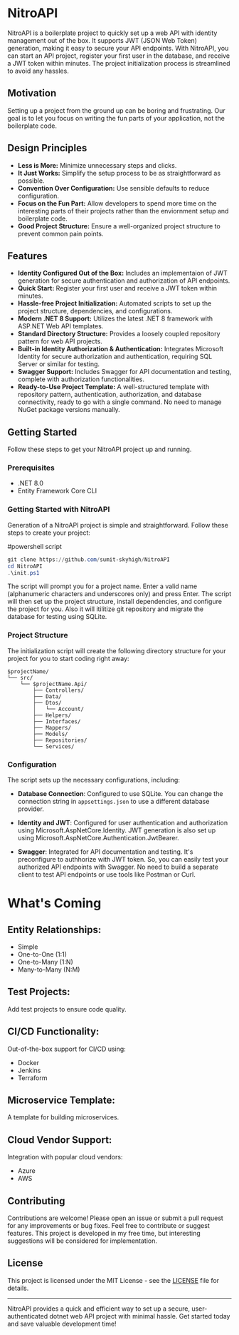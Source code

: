 # NitroAPI

NitroAPI is a boilerplate project to quickly set up a web API with identity management out of the box. It supports JWT (JSON Web Token) generation, making it easy to secure your API endpoints. With NitroAPI, you can start an API project, register your first user in the database, and receive a JWT token within minutes. The project initialization process is streamlined to avoid any hassles.

## Motivation
Setting up a project from the ground up can be boring and frustrating.  Our goal is to let you focus on writing the fun parts of your application, not the boilerplate code.

## Design Principles
- **Less is More:** Minimize unnecessary steps and clicks.
- **It Just Works:** Simplify the setup process to be as straightforward as possible.
- **Convention Over Configuration:** Use sensible defaults to reduce configuration.
- **Focus on the Fun Part:** Allow developers to spend more time on the interesting parts of their projects rather than the enviornment setup and boilerplate code.
- **Good Project Structure:** Ensure a well-organized project structure to prevent common pain points.

## Features
- **Identity Configured Out of the Box:** Includes an implementaion of JWT generation for secure authentication and authorization of API endpoints.
- **Quick Start:** Register your first user and receive a JWT token within minutes.
- **Hassle-free Project Initialization:** Automated scripts to set up the project structure, dependencies, and configurations.
- **Modern .NET 8 Support:** Utilizes the latest .NET 8 framework with ASP.NET Web API templates.
- **Standard Directory Structure:** Provides a loosely coupled repository pattern for web API projects.
- **Built-in Identity Authorization & Authentication:** Integrates Microsoft Identity for secure authorization and authentication, requiring SQL Server or similar for testing.
- **Swagger Support:** Includes Swagger for API documentation and testing, complete with authorization functionalities.
- **Ready-to-Use Project Template:** A well-structured template with repository pattern, authentication, authorization, and database connectivity, ready to go with a single command. No need to manage NuGet package versions manually.

## Getting Started
Follow these steps to get your NitroAPI project up and running.

### Prerequisites
- .NET 8.0
- Entity Framework Core CLI

### Getting Started with NitroAPI

Generation of a NitroAPI project is simple and straightforward. Follow these steps to create your project:

#powershell script

```powershell
git clone https://github.com/sumit-skyhigh/NitroAPI
cd NitroAPI    
.\init.ps1
```
    

The script will prompt you for a project name. Enter a valid name (alphanumeric characters and underscores only) and press Enter. The script will then set up the project structure, install dependencies, and configure the project for you. Also it will itilitize git repository and migrate the database for testing using SQLite. 



### Project Structure

The initialization script will create the following directory structure for your project for you to start coding right away:
```
$projectName/
└── src/
    └── $projectName.Api/
        ├── Controllers/
        ├── Data/
        ├── Dtos/
        │   └── Account/
        ├── Helpers/
        ├── Interfaces/
        ├── Mappers/
        ├── Models/
        ├── Repositories/
        └── Services/
```

### Configuration

The script sets up the necessary configurations, including:

- **Database Connection**: Configured to use SQLite. You can change the connection string in `appsettings.json` to use a different database provider. 

- **Identity and JWT**: Configured for user authentication and authorization using Microsoft.AspNetCore.Identity. JWT generation is also set up using Microsoft.AspNetCore.Authentication.JwtBearer.

- **Swagger**: Integrated for API documentation and testing. It's preconfigure to authhorize with JWT token. So, you can easily test your authorized API endpoints with Swagger. No need to build a separate client to test API endpoints or use tools like Postman or Curl.

# What's Coming

## Entity Relationships:
- Simple
- One-to-One (1:1)
- One-to-Many (1:N)
- Many-to-Many (N:M)

## Test Projects:
Add test projects to ensure code quality.

## CI/CD Functionality:
Out-of-the-box support for CI/CD using:
- Docker
- Jenkins
- Terraform

## Microservice Template:
A template for building microservices.

## Cloud Vendor Support:
Integration with popular cloud vendors:
- Azure
- AWS
## Contributing

Contributions are welcome! Please open an issue or submit a pull request for any improvements or bug fixes. Feel free to contribute or suggest features. This project is developed in my free time, but interesting suggestions will be considered for implementation.

## License

This project is licensed under the MIT License - see the [LICENSE](LICENSE) file for details.

---

NitroAPI provides a quick and efficient way to set up a secure, user-authenticated dotnet web API project with minimal hassle. Get started today and save valuable development time!
